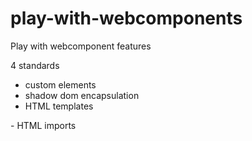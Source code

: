 # play-with-webcomponents
Play with webcomponent features

4 standards
- custom elements
<car></car>
- shadow dom
encapsulation
- HTML templates
<template>
  <h1> My title</h1>
  </template>
- HTML imports
<link rel="import" src="external.html"/>
